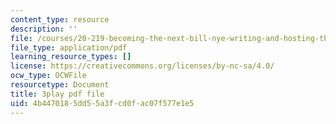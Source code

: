 ```yaml
---
content_type: resource
description: ''
file: /courses/20-219-becoming-the-next-bill-nye-writing-and-hosting-the-educational-show-january-iap-2015/4b4470185dd55a3fcd0fac07f577e1e5_AjK2zF9yN0k.pdf
file_type: application/pdf
learning_resource_types: []
license: https://creativecommons.org/licenses/by-nc-sa/4.0/
ocw_type: OCWFile
resourcetype: Document
title: 3play pdf file
uid: 4b447018-5dd5-5a3f-cd0f-ac07f577e1e5
---
```

